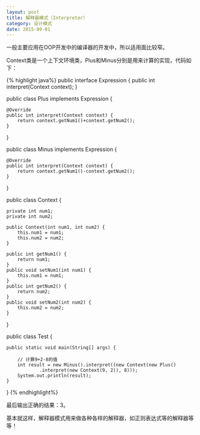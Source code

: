 ```yaml
---
layout: post
title: 解释器模式（Interpreter）
category: 设计模式
date: 2015-09-01
---
```


一般主要应用在OOP开发中的编译器的开发中，所以适用面比较窄。
<!-- more -->

Context类是一个上下文环境类，Plus和Minus分别是用来计算的实现，代码如下：

{% highlight java%}
public interface Expression {
	public int interpret(Context context);
}

public class Plus implements Expression {

	@Override
	public int interpret(Context context) {
		return context.getNum1()+context.getNum2();
	}
}

public class Minus implements Expression {

	@Override
	public int interpret(Context context) {
		return context.getNum1()-context.getNum2();
	}
}

public class Context {
	
	private int num1;
	private int num2;
	
	public Context(int num1, int num2) {
		this.num1 = num1;
		this.num2 = num2;
	}
	
	public int getNum1() {
		return num1;
	}
	public void setNum1(int num1) {
		this.num1 = num1;
	}
	public int getNum2() {
		return num2;
	}
	public void setNum2(int num2) {
		this.num2 = num2;
	}
	
	
}

public class Test {

	public static void main(String[] args) {

		// 计算9+2-8的值
		int result = new Minus().interpret((new Context(new Plus()
				.interpret(new Context(9, 2)), 8)));
		System.out.println(result);
	}
}
{% endhighlight%}

最后输出正确的结果：3。

基本就这样，解释器模式用来做各种各样的解释器，如正则表达式等的解释器等等！
